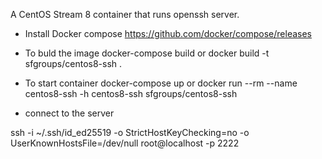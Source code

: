 A CentOS  Stream 8 container that runs openssh server.


* Install Docker compose
   https://github.com/docker/compose/releases

* To buld the image
   docker-compose build
   or
   docker build -t sfgroups/centos8-ssh .

* To start container
   docker-compose up
   or
   docker run --rm --name centos8-ssh -h centos8-ssh sfgroups/centos8-ssh

* connect to the server

ssh -i ~/.ssh/id_ed25519 -o StrictHostKeyChecking=no -o UserKnownHostsFile=/dev/null root@localhost -p 2222
